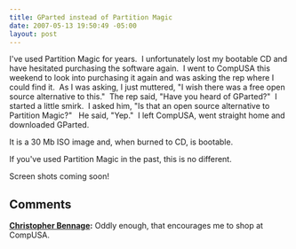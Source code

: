 ```yaml
---
title: GParted instead of Partition Magic
date: 2007-05-13 19:50:49 -05:00
layout: post
---
```


I've used Partition Magic for years.  I unfortunately lost my bootable CD and have hesitated purchasing the software again.  I went to CompUSA this weekend to look into purchasing it again and was asking the rep where I could find it.  As I was asking, I just muttered, "I wish there was a free open source alternative to this."  The rep said, "Have you heard of GParted?"  I started a little smirk.  I asked him, "Is that an open source alternative to Partition Magic?"   He said, "Yep."  I left CompUSA, went straight home and downloaded GParted.

It is a 30 Mb ISO image and, when burned to CD, is bootable.

If you've used Partition Magic in the past, this is no different.

Screen shots coming soon!

## Comments

**[Christopher Bennage](#41 "2007-05-16 13:00:33"):** Oddly enough, that encourages me to shop at CompUSA.

